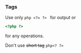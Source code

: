 ### Tags
Use only ```php <?= ?> ``` for output or 
```php
<?php ?>
```
for any operations. 

Don't use ~~short tag~~ ```php<? ?>```

